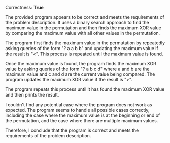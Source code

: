 Correctness: **True**

The provided program appears to be correct and meets the requirements of the problem description. It uses a binary search approach to find the maximum value in the permutation and then finds the maximum XOR value by comparing the maximum value with all other values in the permutation.

The program first finds the maximum value in the permutation by repeatedly asking queries of the form "? a a b b" and updating the maximum value if the result is "<". This process is repeated until the maximum value is found.

Once the maximum value is found, the program finds the maximum XOR value by asking queries of the form "? a b c d" where a and b are the maximum value and c and d are the current value being compared. The program updates the maximum XOR value if the result is ">".

The program repeats this process until it has found the maximum XOR value and then prints the result.

I couldn't find any potential case where the program does not work as expected. The program seems to handle all possible cases correctly, including the case where the maximum value is at the beginning or end of the permutation, and the case where there are multiple maximum values.

Therefore, I conclude that the program is correct and meets the requirements of the problem description.